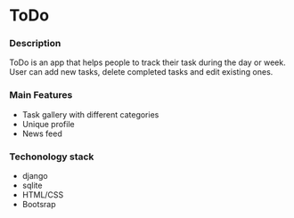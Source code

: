 # ToDo

### Description
ToDo is an app that helps people to track their task during the day or week. User can add new tasks, delete completed tasks and edit existing ones.

### Main Features 
- Task gallery with different categories
- Unique profile
- News feed

### Techonology stack
- django
- sqlite
- HTML/CSS
- Bootsrap

